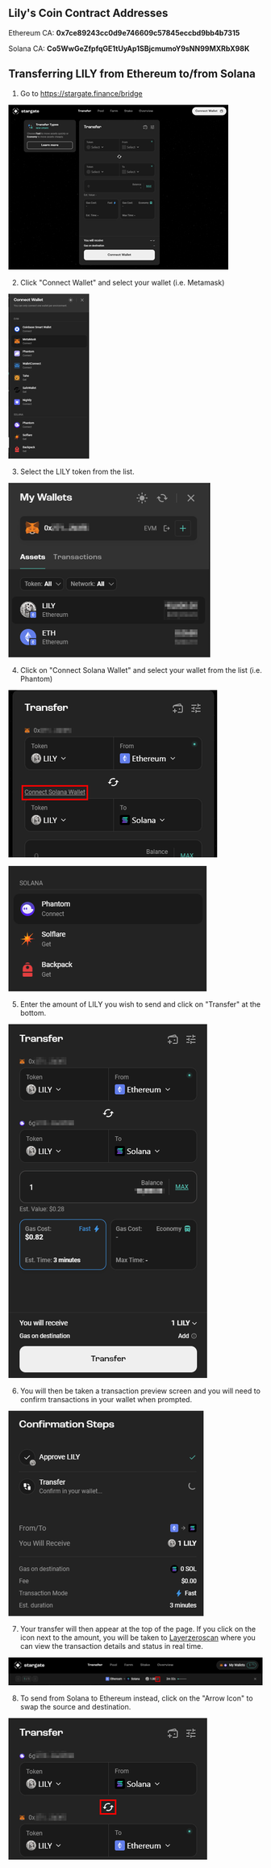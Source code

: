 ## Lily's Coin Contract Addresses

Ethereum CA: **0x7ce89243cc0d9e746609c57845eccbd9bb4b7315**

Solana CA: **Co5WwGeZfpfqGE1tUyAp1SBjcmumoY9sNN99MXRbX98K**

## Transferring LILY from Ethereum to/from Solana

1. Go to https://stargate.finance/bridge

[![](images/stargate-1_sm.png)](images/stargate-1.png)

2. Click "Connect Wallet" and select your wallet (i.e. Metamask)

[![](images/stargate-2_sm.png)](images/stargate-2.png)

3. Select the LILY token from the list.

![](images/stargate-3.png)

4. Click on "Connect Solana Wallet" and select your wallet from the list (i.e. Phantom)

![](images/stargate-4.png)

![](images/stargate-4b.png)

5. Enter the amount of LILY you wish to send and click on "Transfer" at the bottom.

![](images/stargate-5.png)

6. You will then be taken a transaction preview screen and you will need to confirm transactions in your wallet when prompted.

![](images/stargate-6.png)

7. Your transfer will then appear at the top of the page. If you click on the icon next to the amount, you will be taken to [Layerzeroscan](https://layerzeroscan.com/) where you can view the transaction details and status in real time.

![](images/stargate-7.png)

8. To send from Solana to Ethereum instead, click on the "Arrow Icon" to swap the source and destination.

![](images/stargate-8.png)
